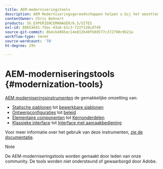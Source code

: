 ```yaml
---
title: AEM-moderniseringstools
description: AEM Moderniseringsgereedschappen helpen u bij het omzetten van uw oude AEM naar de nieuwste technologie
contentOwner: Chris Bohnert
products: SG_EXPERIENCEMANAGER/6.5/SITES
exl-id: 8865a641-fdac-43ab-b1c3-722f120cd749
source-git-commit: 8b4cb4065ec14e813b49fb0d577c372790c9b21a
workflow-type: tm+mt
source-wordcount: '78'
ht-degree: 29%

---
```


# AEM-moderniseringstools {#modernization-tools}

[AEM moderniseringsinstrumenten](https://opensource.adobe.com/aem-modernize-tools/) de gemakkelijke omzetting van:

* [Statische sjablonen](page-templates-static.md) tot [bewerkbare sjablonen](page-templates-editable.md)
* [Ontwerpconfiguraties](page-templates-static.md) tot [beleid](page-templates-editable.md)
* [Elementaire componenten](/help/sites-authoring/default-components-foundation.md) tot [Kernonderdelen](https://experienceleague.adobe.com/docs/experience-manager-core-components/using/introduction.html)
* [Klassieke interface](website.md) tot [Interface met aanraakbediening](touch-ui-concepts.md)

Voor meer informatie over het gebruik van deze instrumenten, [zie de documentatie](https://opensource.adobe.com/aem-modernize-tools/).

>[!NOTE]
>
>De AEM-moderniseringstools worden gemaakt door leden van onze community. De tools worden niet ondersteund of gewaarborgd door Adobe.

